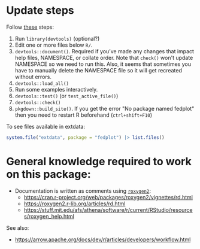 # Update steps

Follow [these](https://r-pkgs.org/Code.html#constant-health-checks) steps:

1. Run `library(devtools)` (optional?)
1. Edit one or more files below `R/`.
1. `devtools::document()`. Required if you’ve made any changes that impact help files, NAMESPACE, or collate order. Note that `check()` won't update NAMESPACE so we need to run this. Also, it seems that sometimes you have to manually delete the NAMESPACE file so it will get recreated without errors.
1. `devtools::load_all()`
1. Run some examples interactively.
1. `devtools::test()` (or `test_active_file()`)
1. `devtools::check()`
1. `pkgdown::build_site()`. If you get the error "No package named fedplot" then you need to restart R beforehand (`ctrl+shift+F10`)


To see files available in extdata:

```R
system.file("extdata", package = "fedplot") |> list.files()

```





# General knowledge required to work on this package:

- Documentation is written as comments using [`roxygen2`](https://cran.r-project.org/web/packages/roxygen2/vignettes/roxygen2.html):
	- https://cran.r-project.org/web/packages/roxygen2/vignettes/rd.html
	- https://roxygen2.r-lib.org/articles/rd.html
	- https://stuff.mit.edu/afs/athena/software/r/current/RStudio/resources/roxygen_help.html



See also:

- https://arrow.apache.org/docs/dev/r/articles/developers/workflow.html